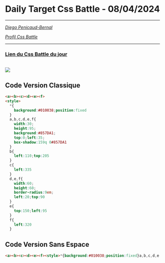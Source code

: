 # Daily Target Css Battle - 08/04/2024

<hr>

[<em>Diego Penicaud-Bernal</em>](https://github.com/Diego-PB)

[<em>Profil Css Battle</em>](https://cssbattle.dev/player/diegopb)

<hr>

### [Lien du Css Battle du jour](https://cssbattle.dev/play/GYBlvatn93o0XH1rIUp3)

<br>
<img src="https://firebasestorage.googleapis.com/v0/b/cssbattleapp.appspot.com/o/user%2Fummd3POvEDfFyeFvVdOMG3OOrwE2%2Ftargets%2Ftarget_2cUSUDa.png?alt=media">

## Code Version Classique

```html
<a><b><c><d><e><f>
<style>
  *{
    background:#010038;position:fixed
  }
  a,b,c,d,e,f{
    width:30;
    height:95;
    background:#857DA1;
    top:0;left:35;
    box-shadow:159q 0#857DA1
  }
  b{
    left:110;top:205
  }
  c{
    left:335
  }
  d,e,f{
    width:60;
    height:60;
    border-radius:9em;
    left:20;top:90
  }
  e{
    top:150;left:95
  }
  f{
    left:320
  }
```

## Code Version Sans Espace

```html
<a><b><c><d><e><f><style>*{background:#010038;position:fixed}a,b,c,d,e,f{width:30;height:95;background:#857DA1;top:0;left:35;box-shadow:159q 0#857DA1}b{left:110;top:205}c{left:335}d,e,f{width:60;height:60;border-radius:9em;left:20;top:90}e{top:150;left:95}f{left:320
```